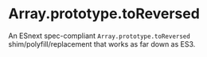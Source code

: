 # Array.prototype.toReversed
An ESnext spec-compliant `Array.prototype.toReversed` shim/polyfill/replacement that works as far down as ES3.
